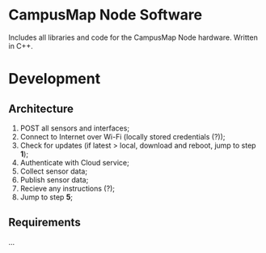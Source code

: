 # CampusMap Node Software

Includes all libraries and code for the CampusMap Node hardware. Written in C++.

# Development

## Architecture

1. POST all sensors and interfaces;
2. Connect to Internet over Wi-Fi (locally stored credentials (?));
3. Check for updates (if latest > local, download and reboot, jump to step **1**);
4. Authenticate with Cloud service;
5. Collect sensor data;
6. Publish sensor data;
7. Recieve any instructions (?);
8. Jump to step **5**;

## Requirements

...